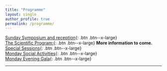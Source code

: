 ```yaml
---
title: "Programme"
layout: single
author_profile: true
permalink: /programme/
---
```


[Sunday Symposium and reception](../sunday){: .btn .btn--x-large}\
[The Scientific Program:](../programme){: .btn .btn--x-large} **More information to come.**\
[Special Sessions](../special){: .btn .btn--x-large}\
[Monday Social Activities](../activities){: .btn .btn--x-large}\
[Monday Evening Gala](../gala){: .btn .btn--x-large}

---

